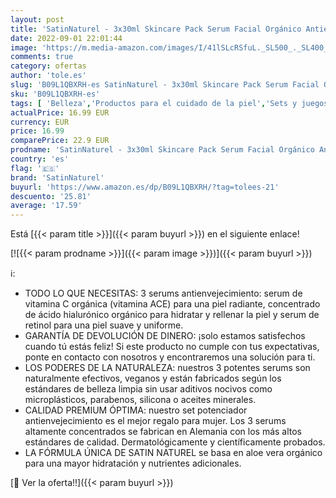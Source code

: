 ```yaml
---
layout: post
title: 'SatinNaturel - 3x30ml Skincare Pack Serum Facial Orgánico Antiedad | Retinol Serum  Serum Vitamina C + A&E  Serum Acido Hialuronico Puro | Aloe Vera Puro en vez de Agua | Satin Naturel  3x30ml Set de Regalo '
date: 2022-09-01 22:01:44
image: 'https://m.media-amazon.com/images/I/41lSLcRSfuL._SL500_._SL400_.jpg'
comments: true
category: ofertas
author: 'tole.es'
slug: 'B09L1QBXRH-es SatinNaturel - 3x30ml Skincare Pack Serum Facial Orgánico...'
sku: 'B09L1QBXRH-es'
tags: [ 'Belleza','Productos para el cuidado de la piel','Sets y juegos para el cuidado de la piel','de','regalo','satinnaturel','set','🇪🇸', ]
actualPrice: 16.99 EUR
currency: EUR
price: 16.99
comparePrice: 22.9 EUR
prodname: 'SatinNaturel - 3x30ml Skincare Pack Serum Facial Orgánico Antiedad | Retinol Serum  Serum Vitamina C + A&E  Serum Acido Hialuronico Puro | Aloe Vera Puro en vez de Agua | Satin Naturel  3x30ml Set de Regalo '
country: 'es'
flag: '🇪🇸'
brand: 'SatinNaturel'
buyurl: 'https://www.amazon.es/dp/B09L1QBXRH/?tag=tolees-21'
descuento: '25.81'
average: '17.59'
---
```


Está [{{< param title >}}]({{< param buyurl >}}) en el siguiente enlace!

[![{{< param prodname >}}]({{< param image >}})]({{< param buyurl >}})

ℹ️:

- TODO LO QUE NECESITAS: 3 serums antienvejecimiento: serum de vitamina C orgánica (vitamina ACE) para una piel radiante, concentrado de ácido hialurónico orgánico para hidratar y rellenar la piel y serum de retinol para una piel suave y uniforme.
- GARANTÍA DE DEVOLUCIÓN DE DINERO: ¡solo estamos satisfechos cuando tú estás feliz! Si este producto no cumple con tus expectativas, ponte en contacto con nosotros y encontraremos una solución para ti.
- LOS PODERES DE LA NATURALEZA: nuestros 3 potentes serums son naturalmente efectivos, veganos y están fabricados según los estándares de belleza limpia sin usar aditivos nocivos como microplásticos, parabenos, silicona o aceites minerales.
- CALIDAD PREMIUM ÓPTIMA: nuestro set potenciador antienvejecimiento es el mejor regalo para mujer. Los 3 serums altamente concentrados se fabrican en Alemania con los más altos estándares de calidad. Dermatológicamente y científicamente probados.
- LA FÓRMULA ÚNICA DE SATIN NATUREL se basa en aloe vera orgánico para una mayor hidratación y nutrientes adicionales.

[🛒 Ver la oferta!!]({{< param buyurl >}})

